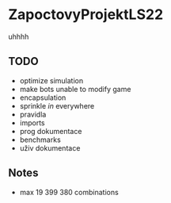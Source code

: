 # ZapoctovyProjektLS22

uhhhh

## TODO

- optimize simulation
- make bots unable to modify game
- encapsulation
- sprinkle *in* everywhere
- pravidla
- imports
- prog dokumentace
- benchmarks
- uživ dokumentace

## Notes

- max 19 399 380 combinations
